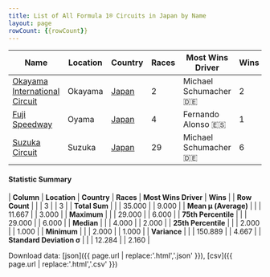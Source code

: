 ```yaml
---
title: List of All Formula 1® Circuits in Japan by Name
layout: page
rowCount: {{rowCount}}
---
```


| Name | Location | Country | Races | Most Wins Driver | Wins |
|--|--|--|--|--|--|
| [Okayama International Circuit](/f1/circuits/okayama) | Okayama | [Japan](/f1/countries/japan) | 2 | Michael Schumacher 🇩🇪 | 2 |
| [Fuji Speedway](/f1/circuits/fuji) | Oyama | [Japan](/f1/countries/japan) | 4 | Fernando Alonso 🇪🇸 | 1 |
| [Suzuka Circuit](/f1/circuits/suzuka) | Suzuka | [Japan](/f1/countries/japan) | 29 | Michael Schumacher 🇩🇪 | 6 |

#### Statistic Summary

| **Column** | **Location** | **Country** | **Races** | **Most Wins Driver** | **Wins** |
| **Row Count** |  |  | 3 |  | 3 |
| **Total Sum** |  |  | 35.000 |  | 9.000 |
| **Mean μ (Average)** |  |  | 11.667 |  | 3.000 |
| **Maximum** |  |  | 29.000 |  | 6.000 |
| **75th Percentile** |  |  | 29.000 |  | 6.000 |
| **Median** |  |  | 4.000 |  | 2.000 |
| **25th Percentile** |  |  | 2.000 |  | 1.000 |
| **Minimum** |  |  | 2.000 |  | 1.000 |
| **Variance** |  |  | 150.889 |  | 4.667 |
| **Standard Deviation σ** |  |  | 12.284 |  | 2.160 |

Download data: [json]({{ page.url | replace:'.html','.json' }}), [csv]({{ page.url | replace:'.html','.csv' }})
